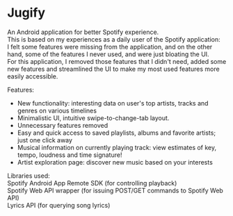 # Jugify



An Android application for better Spotify experience.  
This is based on my experiences as a daily user of the Spotify application:  
I felt some features were missing from the application, and on the other hand, some of the features I never used, and were just bloating the UI.  
For this application, I removed those features that I didn't need, added some new features and streamlined the UI 
to make my most used features more easily accessible. 

Features:
- New functionality: interesting data on user's top artists, tracks and genres on various timelines  
- Minimalistic UI, intuitive swipe-to-change-tab layout.  
- Unnecessary features removed
- Easy and quick access to saved playlists, albums and favorite artists; just one click away
- Musical information on currently playing track: view estimates of key, tempo, loudness and time signature!
- Artist exploration page: discover new music based on your interests




Libraries used:  
Spotify Android App Remote SDK (for controlling playback)  
Spotify Web API wrapper (for issuing POST/GET commands to Spotify Web API)  
Lyrics API (for querying song lyrics)  

